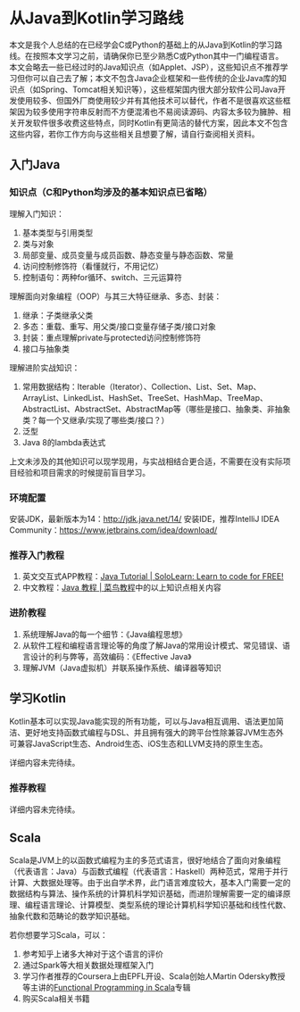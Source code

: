 # 从Java到Kotlin学习路线
本文是我个人总结的在已经学会C或Python的基础上的从Java到Kotlin的学习路线。在按照本文学习之前，请确保你已至少熟悉C或Python其中一门编程语言。本文会略去一些已经过时的Java知识点（如Applet、JSP），这些知识点不推荐学习但你可以自己去了解；本文不包含Java企业框架和一些传统的企业Java库的知识点（如Spring、Tomcat相关知识等），这些框架国内很大部分软件公司Java开发使用较多、但国外厂商使用较少并有其他技术可以替代，作者不是很喜欢这些框架因为较多使用字符串反射而不方便混淆也不易阅读源码、内容太多较为臃肿、相关开发软件很多收费这些特点，同时Kotlin有更简洁的替代方案，因此本文不包含这些内容，若你工作方向与这些相关且想要了解，请自行查阅相关资料。

## 入门Java
### 知识点（C和Python均涉及的基本知识点已省略）
理解入门知识：
1. 基本类型与引用类型
1. 类与对象
1. 局部变量、成员变量与成员函数、静态变量与静态函数、常量
1. 访问控制修饰符（看懂就行，不用记忆）
1. 控制语句：两种for循环、switch、三元运算符

理解面向对象编程（OOP）与其三大特征继承、多态、封装：
1. 继承：子类继承父类
1. 多态：重载、重写、用父类/接口变量存储子类/接口对象
1. 封装：重点理解private与protected访问控制修饰符
1. 接口与抽象类

理解进阶实战知识：
1. 常用数据结构：Iterable（Iterator）、Collection、List、Set、Map、ArrayList、LinkedList、HashSet、TreeSet、HashMap、TreeMap、AbstractList、AbstractSet、AbstractMap等（哪些是接口、抽象类、非抽象类？每一个又继承/实现了哪些类/接口？）
1. 泛型
1. Java 8的lambda表达式

上文未涉及的其他知识可以现学现用，与实战相结合更合适，不需要在没有实际项目经验和项目需求的时候提前盲目学习。

### 环境配置
安装JDK，最新版本为14：http://jdk.java.net/14/
安装IDE，推荐IntelliJ IDEA Community：https://www.jetbrains.com/idea/download/

### 推荐入门教程
1. 英文交互式APP教程：[Java Tutorial | SoloLearn: Learn to code for FREE!](https://www.sololearn.com/Course/Java/)
1. 中文教程：[Java 教程 | 菜鸟教程](https://www.runoob.com/java/java-tutorial.html)中的以上知识点相关内容

### 进阶教程
1. 系统理解Java的每一个细节：《Java编程思想》
1. 从软件工程和编程语言理论等的角度了解Java的常用设计模式、常见错误、语言设计的利与弊等，高效编码：《Effective Java》
1. 理解JVM（Java虚拟机）并联系操作系统、编译器等知识

## 学习Kotlin
Kotlin基本可以实现Java能实现的所有功能，可以与Java相互调用、语法更加简洁、更好地支持函数式编程与DSL、并且拥有强大的跨平台性除兼容JVM生态外可兼容JavaScript生态、Android生态、iOS生态和LLVM支持的原生生态。

详细内容未完待续。

### 推荐教程
详细内容未完待续。

## Scala
Scala是JVM上的以函数式编程为主的多范式语言，很好地结合了面向对象编程（代表语言：Java）与函数式编程（代表语言：Haskell）两种范式，常用于并行计算、大数据处理等。由于出自学术界，此门语言难度较大，基本入门需要一定的数据结构与算法、操作系统的计算机科学知识基础，而进阶理解需要一定的编译原理、编程语言理论、计算模型、类型系统的理论计算机科学知识基础和线性代数、抽象代数和范畴论的数学知识基础。

若你想要学习Scala，可以：
1. 参考知乎上诸多大神对于这个语言的评价
1. 通过Spark等大相关数据处理框架入门
1. 学习作者推荐的Coursera上由EPFL开设、Scala创始人Martin Odersky教授等主讲的[Functional Programming in Scala](https://www.coursera.org/specializations/scala)专辑
1. 购买Scala相关书籍
